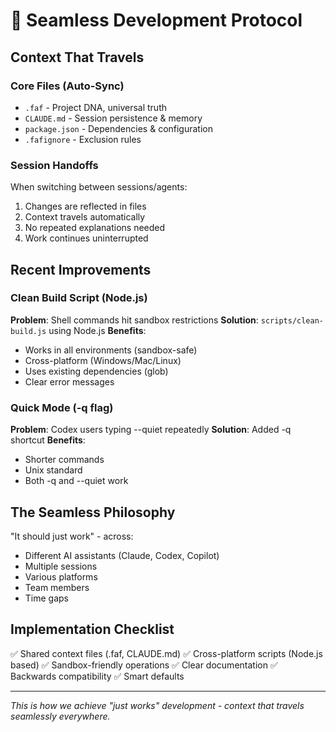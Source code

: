 # 🔄 Seamless Development Protocol

## Context That Travels

### Core Files (Auto-Sync)
- `.faf` - Project DNA, universal truth
- `CLAUDE.md` - Session persistence & memory
- `package.json` - Dependencies & configuration
- `.fafignore` - Exclusion rules

### Session Handoffs
When switching between sessions/agents:
1. Changes are reflected in files
2. Context travels automatically
3. No repeated explanations needed
4. Work continues uninterrupted

## Recent Improvements

### Clean Build Script (Node.js)
**Problem**: Shell commands hit sandbox restrictions
**Solution**: `scripts/clean-build.js` using Node.js
**Benefits**:
- Works in all environments (sandbox-safe)
- Cross-platform (Windows/Mac/Linux)
- Uses existing dependencies (glob)
- Clear error messages

### Quick Mode (-q flag)
**Problem**: Codex users typing --quiet repeatedly
**Solution**: Added -q shortcut
**Benefits**:
- Shorter commands
- Unix standard
- Both -q and --quiet work

## The Seamless Philosophy

"It should just work" - across:
- Different AI assistants (Claude, Codex, Copilot)
- Multiple sessions
- Various platforms
- Team members
- Time gaps

## Implementation Checklist

✅ Shared context files (.faf, CLAUDE.md)
✅ Cross-platform scripts (Node.js based)
✅ Sandbox-friendly operations
✅ Clear documentation
✅ Backwards compatibility
✅ Smart defaults

---

*This is how we achieve "just works" development - context that travels seamlessly everywhere.*